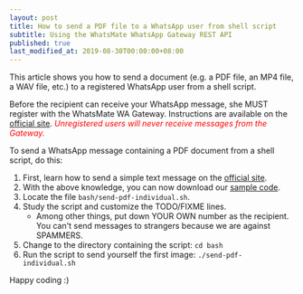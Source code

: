 ```yaml
---
layout: post
title: How to send a PDF file to a WhatsApp user from shell script
subtitle: Using the WhatsMate WhatsApp Gateway REST API
published: true
last_modified_at: 2019-08-30T00:00:00+08:00
---
```


This article shows you how to send a document (e.g. a PDF file, an MP4 file, a WAV file, etc.) to a registered WhatsApp user from a shell script.

Before the recipient can receive your WhatsApp message, she MUST register with the WhatsMate WA Gateway. Instructions are available on the [official site](https://www.whatsmate.net/whatsapp-gateway-api.html). <span style="color:red">*Unregistered users will never receive messages from the Gateway.*</span>


To send a WhatsApp message containing a PDF document from a shell script, do this:

1. First, learn how to send a simple text message on the [official site](https://www.whatsmate.net/whatsapp-gateway-api.html). 
2. With the above knowledge, you can now download our [sample code](https://github.com/whatsmate/wa-demos/archive/master.zip).
3. Locate the file `bash/send-pdf-individual.sh`.  <script src="https://gist.github.com/whatsmate/66e7c6d8199848856de7650cefdc5a21.js"></script>
4. Study the script and customize the TODO/FIXME lines.
   * Among other things, put down YOUR OWN number as the recipient. You can't send messages to strangers because we are against SPAMMERS.
5. Change to the directory containing the script: `cd bash`
6. Run the script to send yourself the first image: `./send-pdf-individual.sh`


Happy coding :) 


<br>
<script async src="//pagead2.googlesyndication.com/pagead/js/adsbygoogle.js"></script>
<ins class="adsbygoogle"
     style="display:inline-block;width:728px;height:90px"
     data-ad-client="ca-pub-7383487179928477"
     data-ad-slot="6959057004"></ins>
<script>
(adsbygoogle = window.adsbygoogle || []).push({});
</script>
<br>


